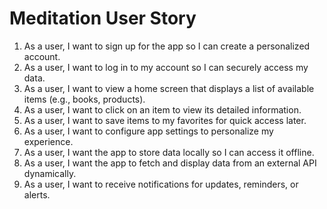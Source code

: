 # Meditation User Story
 
1. As a user, I want to sign up for the app so I can create a personalized account.
2. As a user, I want to log in to my account so I can securely access my data.
3. As a user, I want to view a home screen that displays a list of available items (e.g., books, products).
4. As a user, I want to click on an item to view its detailed information.
5. As a user, I want to save items to my favorites for quick access later.
6. As a user, I want to configure app settings to personalize my experience.
7. As a user, I want the app to store data locally so I can access it offline.
8. As a user, I want the app to fetch and display data from an external API dynamically.
9. As a user, I want to receive notifications for updates, reminders, or alerts.

